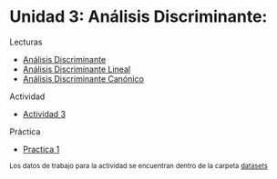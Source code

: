 # Unidad 3: Análisis Discriminante:

Lecturas

- [Análisis Discriminante](2018_Análisis_Discriminante.pdf)
- [Análisis Discriminante Lineal](2018_Análisis_Discriminante_Lineal.pdf)
- [Análisis Discriminante Canónico](2018_Análisis_Discriminante_Canónico.pdf)

Actividad
- [Actividad 3](Actividad%203%20Petroleo.pdf)

Práctica
- [Practica 1](DISCRIMINANTE%20en%20R_2018.pdf)

<sup>Los datos de trabajo para la actividad se encuentran dentro de la carpeta [datasets](datasets)</sup>
